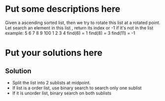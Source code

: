 
# Put some descriptions here 
Given a ascending sorted list, then we try to rotate this list at a rotated point.
Let search an element in this list , return its index or -1 if it's not in the list
example:
5 6 7 8 9 100 1 2 3 4
find(6) = 1
find(8) = 3
find(11) = -1
# Put your solutions here
## Solution
- Split the list into 2 sublists at midpoint.
- If list is a order list, use binary search to search only one sublist
- If it is unorder list, binary search on both sublists
